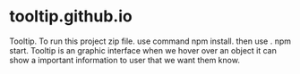 # tooltip.github.io

Tooltip.
To run this project zip file.
use command npm install.
then use .
npm start.
Tooltip is an graphic interface when we hover over an object it can show a important information to user that we want them know.
